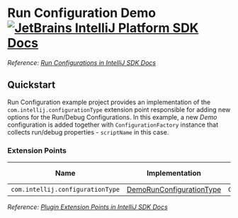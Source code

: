 # Run Configuration Demo [![JetBrains IntelliJ Platform SDK Docs](https://jb.gg/badges/docs.svg)][docs]
*Reference: [Run Configurations in IntelliJ SDK Docs][docs:run_configurations]*

## Quickstart

Run Configuration example project provides an implementation of the `com.intellij.configurationType` extension point responsible for adding new options for the Run/Debug Configurations.
In this example, a new *Demo* configuration is added together with `ConfigurationFactory` instance that collects run/debug properties - `scriptName` in this case.

### Extension Points

| Name                             | Implementation                                            | Extension Point Class |
| -------------------------------- | --------------------------------------------------------- | --------------------- |
| `com.intellij.configurationType` | [DemoRunConfigurationType][file:DemoRunConfigurationType] | `ConfigurationType`   |

*Reference: [Plugin Extension Points in IntelliJ SDK Docs][docs:ep]*


[docs]: https://plugins.jetbrains.com/docs/intellij/
[docs:run_configurations]: https://plugins.jetbrains.com/docs/intellij/run-configurations.html
[docs:ep]: https://plugins.jetbrains.com/docs/intellij/plugin-extensions.html

[file:DemoRunConfigurationType]: ./src/main/java/org/jetbrains/sdk/runConfiguration/DemoRunConfigurationType.java
